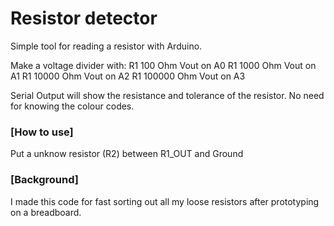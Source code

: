 # Resistor detector

Simple tool for reading a resistor with Arduino. 

Make a voltage divider with:
R1 100 Ohm Vout on A0
R1 1000 Ohm Vout on A1
R1 10000 Ohm Vout on A2
R1 100000 Ohm Vout on A3

Serial Output  will show the resistance and tolerance of the resistor. No need for knowing the colour codes.

### [How to use]
Put a unknow resistor (R2) between R1_OUT and Ground

### [Background]
I made this code for fast sorting out all my loose resistors after prototyping on a breadboard.




